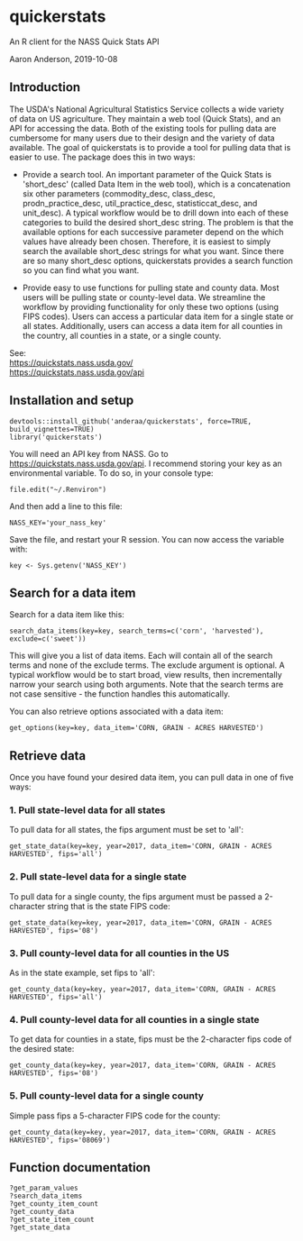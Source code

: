 # quickerstats
An R client for the NASS Quick Stats API

Aaron Anderson, 2019-10-08

## Introduction
The USDA's National Agricultural Statistics Service collects a wide variety of
data on US agriculture. They maintain a web tool (Quick Stats), and an API for 
accessing the data. Both of the existing tools for pulling data are cumbersome 
for many users due to their design and the variety of data available. The goal 
of quickerstats is to provide a tool for pulling data that is easier to use. 
The package does this in two ways:

* Provide a search tool. An important parameter of the Quick Stats is 
'short_desc' (called Data Item in the web tool), which is a concatenation six 
other parameters (commodity_desc, class_desc, prodn_practice_desc, 
util_practice_desc, statisticcat_desc, and unit_desc). A typical workflow would 
be to drill down into each of these categories to build the desired short_desc 
string. The problem is that the available options for each successive parameter 
depend on the which values have already been chosen. Therefore, it is easiest to 
simply search the available short_desc strings for what you want. Since there 
are so many short_desc options, quickerstats provides a search function so you 
can find what you want.

* Provide easy to use functions for pulling state and county data. Most users 
will be pulling state or county-level data. We streamline the workflow by 
providing functionality for only these two options (using FIPS codes). Users can 
access  a particular data item for a single state or all states. Additionally, 
users can access a data item for all counties in the country, all counties in a 
state, or a single county.

See: <br/>
https://quickstats.nass.usda.gov/ <br/>
https://quickstats.nass.usda.gov/api

## Installation and setup

```
devtools::install_github('anderaa/quickerstats', force=TRUE, build_vignettes=TRUE)
library('quickerstats')
```

You will need an API key from NASS. Go to https://quickstats.nass.usda.gov/api.
I recommend storing your key as an environmental variable. To do so, in your
console type:
```
file.edit("~/.Renviron")
```
And then add a line to this file:
```
NASS_KEY='your_nass_key'
```
Save the file, and restart your R session.
You can now access the variable with:
```
key <- Sys.getenv('NASS_KEY')
```

## Search for a data item

Search for a data item like this:
```
search_data_items(key=key, search_terms=c('corn', 'harvested'), exclude=c('sweet'))
```
This will give you a list of data items. Each will contain all of the 
search terms and none of the exclude terms. The exclude argument is optional. A
typical workflow would be to start broad, view results, then incrementally
narrow your search using both arguments. Note that the search terms are not case
sensitive - the function handles this automatically.

You can also retrieve options associated with a data item:
```
get_options(key=key, data_item='CORN, GRAIN - ACRES HARVESTED')
```


## Retrieve data
Once you have found your desired data item, you can pull data in one of five 
ways:

### 1. Pull state-level data for all states
To pull data for all states, the fips argument must be set to 'all':
```
get_state_data(key=key, year=2017, data_item='CORN, GRAIN - ACRES HARVESTED', fips='all')
```

### 2. Pull state-level data for a single state
To pull data for a single county, the fips argument must be passed a 
2-character string that is the state FIPS code:
```
get_state_data(key=key, year=2017, data_item='CORN, GRAIN - ACRES HARVESTED', fips='08')
```

### 3. Pull county-level data for all counties in the US
As in the state example, set fips to 'all':
```
get_county_data(key=key, year=2017, data_item='CORN, GRAIN - ACRES HARVESTED', fips='all')
```

### 4. Pull county-level data for all counties in a single state
To get data for counties in a state, fips must be the 2-character fips code of 
the desired state:
```
get_county_data(key=key, year=2017, data_item='CORN, GRAIN - ACRES HARVESTED', fips='08')
```

### 5. Pull county-level data for a single county
Simple pass fips a 5-character FIPS code for the county:
```
get_county_data(key=key, year=2017, data_item='CORN, GRAIN - ACRES HARVESTED', fips='08069')
```

## Function documentation
```
?get_param_values
?search_data_items
?get_county_item_count
?get_county_data
?get_state_item_count
?get_state_data
```
